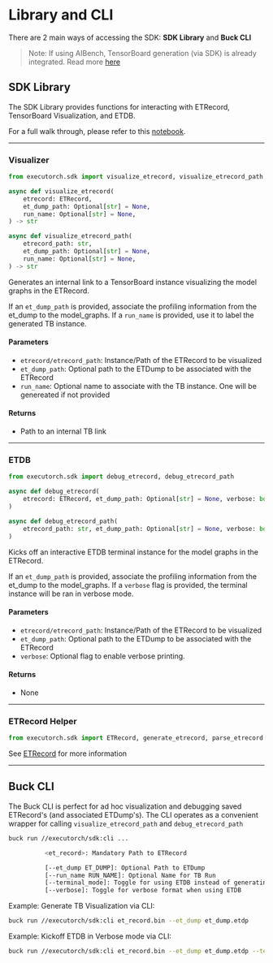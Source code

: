 # Library and CLI

There are 2 main ways of accessing the SDK: **SDK Library** and **Buck CLI**

> Note: If using AIBench, TensorBoard generation (via SDK) is already integrated. Read more [here](./06_aibench_sdk.md)

## SDK Library

The SDK Library provides functions for interacting with ETRecord, TensorBoard Visualization, and ETDB.

For a full walk through, please refer to this [notebook](https://www.internalfb.com/intern/anp/view/?id=3799219).

---

### Visualizer
```python
from executorch.sdk import visualize_etrecord, visualize_etrecord_path

async def visualize_etrecord(
    etrecord: ETRecord,
    et_dump_path: Optional[str] = None,
    run_name: Optional[str] = None,
) -> str

async def visualize_etrecord_path(
    etrecord_path: str,
    et_dump_path: Optional[str] = None,
    run_name: Optional[str] = None,
) -> str
```

Generates an internal link to a TensorBoard instance visualizing the model graphs in the ETRecord.

If an `et_dump_path` is provided, associate the profiling information from the et_dump to the model_graphs. If a `run_name` is provided, use it to label the generated TB instance.

#### Parameters
- `etrecord/etrecord_path`: Instance/Path of the ETRecord to be visualized
- `et_dump_path`: Optional path to the ETDump to be associated with the ETRecord
- `run_name`: Optional name to associate with the TB instance. One will be genereated if not provided

#### Returns

- Path to an internal TB link

---

### ETDB

```python
from executorch.sdk import debug_etrecord, debug_etrecord_path

async def debug_etrecord(
    etrecord: ETRecord, et_dump_path: Optional[str] = None, verbose: bool = False
)

async def debug_etrecord_path(
    etrecord_path: str, et_dump_path: Optional[str] = None, verbose: bool = False
)
```
Kicks off an interactive ETDB terminal instance for the model graphs in the ETRecord.

If an `et_dump_path` is provided, associate the profiling information from the et_dump to the model_graphs. If a `verbose` flag is provided, the terminal instance will be ran in verbose mode.

#### Parameters
- `etrecord/etrecord_path`: Instance/Path of the ETRecord to be visualized
- `et_dump_path`: Optional path to the ETDump to be associated with the ETRecord
- `verbose`: Optional flag to enable verbose printing.

#### Returns

- None

---

### ETRecord Helper
```python
from executorch.sdk import ETRecord, generate_etrecord, parse_etrecord
```
See [ETRecord](./01_generating_etrecord.md) for more information

---
## Buck CLI

The Buck CLI is perfect for ad hoc visualization and debugging saved ETRecord's (and associated ETDump's). The CLI operates as a convenient wrapper for calling `visualize_etrecord_path` and `debug_etrecord_path`

``` bash
buck run //executorch/sdk:cli ...

          <et_record>: Mandatory Path to ETRecord

          [--et_dump ET_DUMP]: Optional Path to ETDump
          [--run_name RUN_NAME]: Optional Name for TB Run
          [--terminal_mode]: Toggle for using ETDB instead of generating a TB Link
          [--verbose]: Toggle for verbose format when using ETDB
```

Example: Generate TB Visualization via CLI:
``` bash
buck run //executorch/sdk:cli et_record.bin --et_dump et_dump.etdp
```

Example: Kickoff ETDB in Verbose mode via CLI:
``` bash
buck run //executorch/sdk:cli et_record.bin --et_dump et_dump.etdp --terminal_mode --verbose
```
